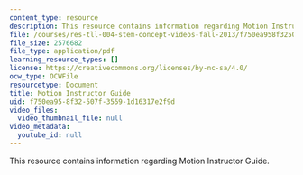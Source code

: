 ```yaml
---
content_type: resource
description: This resource contains information regarding Motion Instructor Guide.
file: /courses/res-tll-004-stem-concept-videos-fall-2013/f750ea958f32507f35591d16317e2f9d_MITRES_TLL-004F13_Motn_IG.pdf
file_size: 2576682
file_type: application/pdf
learning_resource_types: []
license: https://creativecommons.org/licenses/by-nc-sa/4.0/
ocw_type: OCWFile
resourcetype: Document
title: Motion Instructor Guide
uid: f750ea95-8f32-507f-3559-1d16317e2f9d
video_files:
  video_thumbnail_file: null
video_metadata:
  youtube_id: null
---
```

This resource contains information regarding Motion Instructor Guide.
